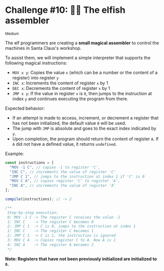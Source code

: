 # Challenge #10: 👩‍💻 The elfish assembler

<small>Medium</small>

The elf programmers are creating a **small magical assembler** to control the machines in Santa Claus's workshop.

To assist them, we will implement a simple interpreter that supports the following magical instructions:

- `MOV x y`: Copies the value `x` (which can be a number or the content of a register) into register `y`
- `INC x`: Increments the content of register `x` by 1
- `DEC x`: Decrements the content of register `x` by 1
- `JMP x y`: If the value in register `x` is `0`, then jumps to the instruction at index `y` and continues executing the program from there.

Expected behavior:

- If an attempt is made to access, increment, or decrement a register that has not been initialized, the default value `0` will be used.
- The jump with `JMP` is absolute and goes to the exact index indicated by `y`.
- Upon completion, the program should return the content of register `A`. If `A` did not have a defined value, it returns `undefined`.

Example:

```javascript
const instructions = [
  "MOV -1 C", // copies -1 to register 'C',
  "INC C", // increments the value of register 'C'
  "JMP C 1", // jumps to the instruction at index 1 if 'C' is 0
  "MOV C A", // copies register 'C' to register 'A',
  "INC A", // increments the value of register 'A'
];

compile(instructions); // -> 2

/**
 Step-by-step execution:
 0: MOV -1 C -> The register C receives the value -1
 1: INC C    -> The register C becomes 0
 2: JMP C 1  -> C is 0, jumps to the instruction at index 1
 1: INC C    -> The register C becomes 1
 2: JMP C 1  -> C is 1, the instruction is ignored
 3: MOV C A  -> Copies register C to A. Now A is 1
 4: INC A    -> The register A becomes 2
 */
```

**Note: Registers that have not been previously initialized are initialized to `0`.**
